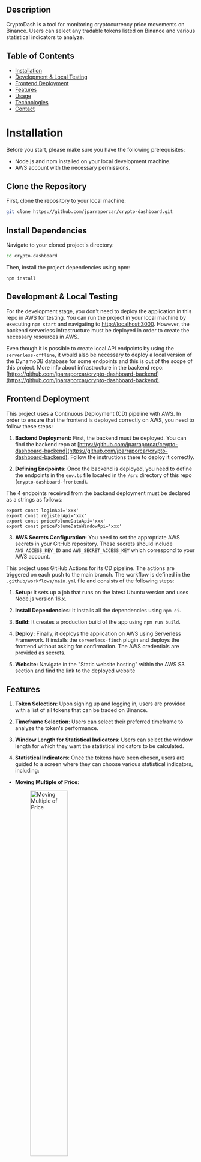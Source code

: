 ## Description

CryptoDash is a tool for monitoring cryptocurrency price movements on Binance. Users can select any tradable tokens listed on Binance and various statistical indicators to analyze.

## Table of Contents

- [Installation](#installation)
- [Development & Local Testing](#development--local-testing)
- [Frontend Deployment](#frontend-deployment)
- [Features](#features)
- [Usage](#usage)
- [Technologies](#technologies)
- [Contact](#contact)

# Installation

Before you start, please make sure you have the following prerequisites:

- Node.js and npm installed on your local development machine.
- AWS account with the necessary permissions.

## Clone the Repository

First, clone the repository to your local machine:

```bash
git clone https://github.com/jparraporcar/crypto-dashboard.git
```

## Install Dependencies

Navigate to your cloned project's directory:

```bash
cd crypto-dashboard
```

Then, install the project dependencies using npm:

```
npm install
```

## Development & Local Testing

For the development stage, you don't need to deploy the application in this repo in AWS for testing. You can run the project in your local machine by executing `npm start` and navigating to [http://localhost:3000](http://localhost:3000). However, the backend serverless infrastructure must be deployed in order to create the necessary resources in AWS. 

Even though it is possible to create local API endpoints by using the `serverless-offline`, it would also be necessary to deploy a local version of the DynamoDB database for some endpoints and this is out of the scope of this project. More info about infrastructure in the backend repo: [https://github.com/jparraporcar/crypto-dashboard-backend](https://github.com/jparraporcar/crypto-dashboard-backend).

## Frontend Deployment

This project uses a Continuous Deployment (CD) pipeline with AWS. In order to ensure that the frontend is deployed correctly on AWS, you need to follow these steps:

1. **Backend Deployment:** First, the backend must be deployed. You can find the backend repo at [https://github.com/jparraporcar/crypto-dashboard-backend](https://github.com/jparraporcar/crypto-dashboard-backend). Follow the instructions there to deploy it correctly.

2. **Defining Endpoints:** Once the backend is deployed, you need to define the endpoints in the `env.ts` file located in the `/src` directory of this repo (`crypto-dashboard-frontend`).

The 4 endpoints received from the backend deployment must be declared as a strings as follows:

```
export const loginApi='xxx'
export const registerApi='xxx'
export const priceVolumeDataApi='xxx'
export const priceVolumeDataWindowApi='xxx'
```

3. **AWS Secrets Configuration:** You need to set the appropriate AWS secrets in your GitHub repository. These secrets should include `AWS_ACCESS_KEY_ID` and `AWS_SECRET_ACCESS_KEY` which correspond to your AWS account.

This project uses GitHub Actions for its CD pipeline. The actions are triggered on each push to the main branch. The workflow is defined in the `.github/workflows/main.yml` file and consists of the following steps:

1. **Setup:** It sets up a job that runs on the latest Ubuntu version and uses Node.js version 16.x.

2. **Install Dependencies:** It installs all the dependencies using `npm ci`.

3. **Build:** It creates a production build of the app using `npm run build`.

4. **Deploy:** Finally, it deploys the application on AWS using Serverless Framework. It installs the `serverless-finch` plugin and deploys the frontend without asking for confirmation. The AWS credentials are provided as secrets.

5. **Website:** Navigate in the "Static website hosting" within the AWS S3 section and find the link to the deployed website

## Features

1. **Token Selection**: Upon signing up and logging in, users are provided with a list of all tokens that can be traded on Binance.

2. **Timeframe Selection**: Users can select their preferred timeframe to analyze the token's performance.

3. **Window Length for Statistical Indicators**: Users can select the window length for which they want the statistical indicators to be calculated.

4. **Statistical Indicators**: Once the tokens have been chosen, users are guided to a screen where they can choose various statistical indicators, including:

- **Moving Multiple of Price**:
    <br />
    <figure>
        <img style="width:50%; height:auto;" src="./screenshots/moving-multiple-of-price.jpg" alt="Moving Multiple of Price">
    </figure>
    <br />
    <br />
    <figure>
        <img style="width:150%; height:auto;" src="./screenshots/moving-multiple-of-price-explanation.jpg" alt="Moving Multiple of price explanation">
    </figure> 
    <br />
    <br />
- **Moving Multiple of Volume**:
    <br />
    <figure>
        <img style="width:50%; height:auto;" src="./screenshots/moving-multiple-of-volume.jpg" alt="Moving Multiple of Volume">
    </figure>
    <br />
    <br />
    <figure>
        <img style="width:150%; height:auto;" src="./screenshots/moving-multiple-of-volume-explanation.jpg" alt="Moving Multiple of Volume explanation">
    </figure> 
    <br />
    <br />
- **Moving Average Multiple of Price**:
    <br />
    <figure>
        <img style="width:50%; height:auto;" src="./screenshots/moving-multiple-of-price-avg.jpg" alt="Moving Average Multiple of Price">
    </figure>
    <br />
    <br />
    <figure>
        <img style="width:150%; height:auto;" src="./screenshots/moving-multiple-of-price-avg-explanation.jpg" alt="Moving Average Multiple of Price explanation">
    </figure> 
    <br />
    <br />
- **Moving Average Multiple of Volume**:
    <br />
    <figure>
        <img style="width:50%; height:auto;" src="./screenshots/moving-multiple-of-volume-avg.jpg" alt="Moving Average Multiple of Volume">
    </figure>
    <br />
    <br />
    <figure>
        <img style="width:150%; height:auto;" src="./screenshots/moving-multiple-of-volume-avg-explanation.jpg" alt="Moving Average Multiple of Volume explanation">
    </figure> 
    <br />
    <br />
- **Moving Accumulated Rate of Change of Multiple Price**:
    <br />
    <figure>
        <img style="width:50%; height:auto;" src="./screenshots/moving-multiple-of-price-arc.jpg" alt="Moving Accumulated Rate of Change of Multiple Price">
    </figure>
    <figure>
        <img style="width:150%; height:auto;" src="./screenshots/moving-multiple-of-price-arc-explanation.jpg" alt="Accumulated Rate of Change of Multiple of Price explanation">
    </figure> 
    <br />
    <br />
- **Moving Accumulated Rate of Change of Multiple Volume**:
    <br />
    <figure>
        <img style="width:50%; height:auto;" src="./screenshots/moving-multiple-of-volume-arc.jpg" alt="Moving Accumulated Rate of Change of Multiple Volume">
    </figure>
    <br />
    <figure>
        <img style="width:150%; height:auto;" src="./screenshots/moving-multiple-of-volume-arc-explanation.jpg" alt="Moving Accumulated Rate of Change of Multiple Volume explanation">
    </figure> 
   <br />
   <br />

## Usage

   <br />
    <figure>
        <img style="width:125%; height:auto;" src="./screenshots/app-flow.jpg" alt="App flow">
    </figure> 
   <br />

### Technologies

The CryptoDash application leverages several libraries and frameworks to build an effective, dynamic, and interactive user interface. Below are the main technologies used:

- **ReactJS**: A JavaScript library for building user interfaces. React allows developers to create large web applications that can change data, without reloading the page.

- **Redux Toolkit**: The official, opinionated, batteries-included toolset for efficient Redux development. It is used for state management in the application.

- **TypeScript**: A strict syntactical superset of JavaScript, which adds static typing. This helps to write safer and more readable code, making it easier to maintain.

- **Emotion**: A powerful library for writing CSS in JavaScript. It helps to style components in a more modular and maintainable way.

- **Material UI**: A popular React UI framework with a set of React components that implement Google's Material Design.

- **Axios**: A promise-based HTTP client for the browser and Node.js. It simplifies the process of making asynchronous HTTP requests from the client to the server.

- **React Hook Form**: A performant, flexible and extensible forms library with easy-to-use validation.

- **React-Router-Dom**: A dynamic, client-side routing library for React, allowing the application to maintain the seamless user experience of a single page application.

- **React Three Fiber and Drei**: Libraries that bring React's component model to Three.js, a cross-browser JavaScript library used to create and display animated 3D computer graphics on a Web browser.

- **Chart.js and React-Chartjs-2**: Charting libraries that help in the visual representation of data in form of charts.

- **Mathjs**: An extensive math library for JavaScript and Node.js. It provides a flexible and user-friendly interface for all kinds of mathematical operations.

- **JWT Decode**: A library to decode JSON Web Tokens (JWT) in JavaScript.

- **Zod**: A TypeScript-first schema declaration and validation library.

- **Serverless and Serverless Finch**: Frameworks for building applications comprised of microservices that helps in deploying AWS lambda functions easily.

- **ESLint and Prettier**: Tools for identifying and reporting on patterns in JavaScript, enhancing code quality and formatting.

Remember to keep your dependencies up to date to have the latest features and security updates.

## Contact

If you want to contact me you can reach me at:

- **Name**: `Jordi Parra Porcar`
- **Email**: `jordiparraporcar@gmail.com`
- **LinkedIn**: [`Jordi Parra Porcar`](https://www.linkedin.com/in/jordiparraporcar/)

For any additional questions or comments, please feel free to reach out. Contributions, issues, and feature requests are welcome!
